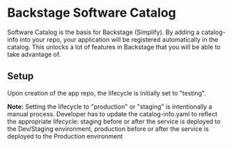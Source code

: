 # Backstage Software Catalog

Software Catalog is the basis for Backstage (Simplify). By adding a catalog-info into your repo, your application will be registered automatically in the catalog. This unlocks a lot of features in Backstage that you will be able to take advantage of.

## Setup
Upon creation of the app repo, the lifecycle is initially set to "testing".

**Note:** Setting the lifecycle to "production" or "staging" is intentionally a manual process. Developer has to update the catalog-info.yaml to reflect the appropriate lifecycle: staging before or after the service is deployed to the Dev/Staging environment, production before or after the service is deployed to the Production environment
